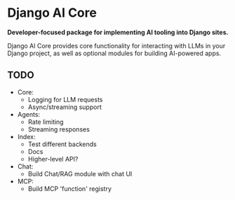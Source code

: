 # Django AI Core

**Developer-focused package for implementing AI tooling into Django sites.**

Django AI Core provides core functionality for interacting with LLMs in your Django project, as well as optional modules for building AI-powered apps.

## TODO

-   Core:
    -   Logging for LLM requests
    -   Async/streaming support
-   Agents:
    -   Rate limiting
    -   Streaming responses
-   Index:
    -   Test different backends
    -   Docs
    -   Higher-level API?
-   Chat:
    -   Build Chat/RAG module with chat UI
-   MCP:
    -   Build MCP 'function' registry
